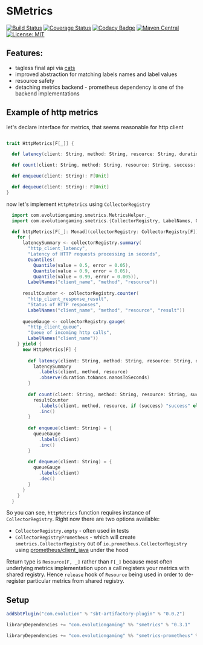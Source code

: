 # SMetrics

[![Build Status](https://github.com/evolution-gaming/smetrics/workflows/CI/badge.svg)](https://github.com/evolution-gaming/smetrics/actions?query=workflow%3ACI)
[![Coverage Status](https://coveralls.io/repos/evolution-gaming/smetrics/badge.svg)](https://coveralls.io/r/evolution-gaming/smetrics)
[![Codacy Badge](https://api.codacy.com/project/badge/Grade/04fb0fd38072413cb032d8a5e7c9def5)](https://www.codacy.com/app/evolution-gaming/smetrics?utm_source=github.com&amp;utm_medium=referral&amp;utm_content=evolution-gaming/smetrics&amp;utm_campaign=Badge_Grade)
[![Maven Central](https://maven-badges.herokuapp.com/maven-central/com.evolution/smetrics.13/badge.svg)](https://maven-badges.herokuapp.com/maven-central/com.evolution/smetrics_2.13)
[![License: MIT](https://img.shields.io/badge/License-MIT-yellowgreen.svg)](https://opensource.org/licenses/MIT)

## Features:
* tagless final api via [cats](https://typelevel.org/cats/)
* improved abstraction for matching labels names and label values
* resource safety
* detaching metrics backend - prometheus dependency is one of the backend implementations

## Example of http metrics

let's declare interface for metrics, that seems reasonable for http client 

```scala

trait HttpMetrics[F[_]] {

  def latency(client: String, method: String, resource: String, duration: FiniteDuration): F[Unit]

  def count(client: String, method: String, resource: String, success: Boolean): F[Unit]

  def enqueue(client: String): F[Unit]

  def dequeue(client: String): F[Unit]
}
```

now let's implement `HttpMetrics` using `CollectorRegistry`

```scala
  import com.evolutiongaming.smetrics.MetricsHelper._
  import com.evolutiongaming.smetrics.{CollectorRegistry, LabelNames, Quantile, Quantiles}

  def httpMetrics[F[_]: Monad](collectorRegistry: CollectorRegistry[F]): Resource[F, HttpMetrics[F]] = {
    for {
      latencySummary <- collectorRegistry.summary(
        "http_client_latency",
        "Latency of HTTP requests processing in seconds",
        Quantiles(
          Quantile(value = 0.5, error = 0.05),
          Quantile(value = 0.9, error = 0.05),
          Quantile(value = 0.99, error = 0.005)),
        LabelNames("client_name", "method", "resource"))
      
      resultCounter <- collectorRegistry.counter(
        "http_client_response_result",
        "Status of HTTP responses",
        LabelNames("client_name", "method", "resource", "result"))
      
      queueGauge <- collectorRegistry.gauge(
        "http_client_queue",
        "Queue of incoming http calls",
        LabelNames("client_name"))
    } yield {
      new HttpMetrics[F] {
    
        def latency(client: String, method: String, resource: String, duration: FiniteDuration) = {
          latencySummary
            .labels(client, method, resource)
            .observe(duration.toNanos.nanosToSeconds)
        }
    
        def count(client: String, method: String, resource: String, success: Boolean) = {
          resultCounter
            .labels(client, method, resource, if (success) "success" else "error")
            .inc()
        }
    
        def enqueue(client: String) = {
          queueGauge
            .labels(client)
            .inc()
        }
    
        def dequeue(client: String) = {
          queueGauge
            .labels(client)
            .dec()
        }
      }
    }
  }
```

So you can see, `httpMetrics` function requires instance of `CollectorRegistry`.
Right now there are two options available:
* `CollectorRegistry.empty` - often used in tests
* `CollectorRegistryPrometheus` - which will create `smetrics.CollectorRegistry` out of `io.prometheus.CollectorRegistry` using [prometheus/client_java](github.com/prometheus/client_java) under the hood

Return type is `Resource[F, _]` rather than `F[_]` because most often underlying metrics implementation upon a call registers your metrics with shared registry.
Hence `release` hook of `Resource` being used in order to de-register particular metrics from shared registry.

## Setup

```scala
addSbtPlugin("com.evolution" % "sbt-artifactory-plugin" % "0.0.2")

libraryDependencies += "com.evolutiongaming" %% "smetrics" % "0.3.1"

libraryDependencies += "com.evolutiongaming" %% "smetrics-prometheus" % "0.3.1"
``` 
